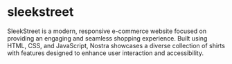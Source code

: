 # sleekstreet
SleekStreet is a modern, responsive e-commerce website focused on providing an engaging and seamless shopping experience. Built using HTML, CSS, and JavaScript, Nostra showcases a diverse collection of shirts with features designed to enhance user interaction and accessibility.
